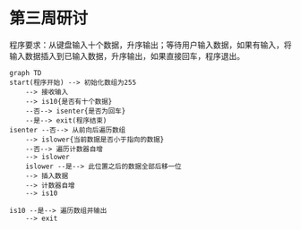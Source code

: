 # 第三周研讨

程序要求：从键盘输入十个数据，升序输出；等待用户输入数据，如果有输入，将输入数据插入到已输入数据，升序输出，如果直接回车，程序退出。

```mermaid
graph TD
start(程序开始) --> 初始化数组为255
    --> 接收输入
    --> is10{是否有十个数据}
    --否--> isenter{是否为回车}
    --是--> exit(程序结束)
isenter --否--> 从前向后遍历数组
    --> islower{当前数据是否小于指向的数据}
    --否--> 遍历计数器自增
    --> islower
    islower --是--> 此位置之后的数据全部后移一位
    --> 插入数据
    --> 计数器自增
    --> is10

is10 --是--> 遍历数组并输出
    --> exit
```
